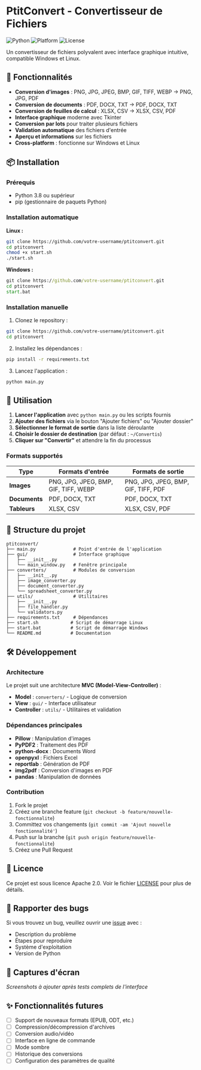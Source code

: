 # PtitConvert - Convertisseur de Fichiers

![Python](https://img.shields.io/badge/python-v3.8+-blue.svg)
![Platform](https://img.shields.io/badge/platform-windows%20%7C%20linux-lightgrey.svg)
![License](https://img.shields.io/badge/license-Apache%202.0-green.svg)

Un convertisseur de fichiers polyvalent avec interface graphique intuitive, compatible Windows et Linux.

## 🚀 Fonctionnalités

- **Conversion d'images** : PNG, JPG, JPEG, BMP, GIF, TIFF, WEBP → PNG, JPG, PDF
- **Conversion de documents** : PDF, DOCX, TXT → PDF, DOCX, TXT  
- **Conversion de feuilles de calcul** : XLSX, CSV → XLSX, CSV, PDF
- **Interface graphique** moderne avec Tkinter
- **Conversion par lots** pour traiter plusieurs fichiers
- **Validation automatique** des fichiers d'entrée
- **Aperçu et informations** sur les fichiers
- **Cross-platform** : fonctionne sur Windows et Linux

## 📦 Installation

### Prérequis
- Python 3.8 ou supérieur
- pip (gestionnaire de paquets Python)

### Installation automatique

**Linux :**
```bash
git clone https://github.com/votre-username/ptitconvert.git
cd ptitconvert
chmod +x start.sh
./start.sh
```

**Windows :**
```cmd
git clone https://github.com/votre-username/ptitconvert.git
cd ptitconvert
start.bat
```

### Installation manuelle

1. Clonez le repository :
```bash
git clone https://github.com/votre-username/ptitconvert.git
cd ptitconvert
```

2. Installez les dépendances :
```bash
pip install -r requirements.txt
```

3. Lancez l'application :
```bash
python main.py
```

## 🎯 Utilisation

1. **Lancer l'application** avec `python main.py` ou les scripts fournis
2. **Ajouter des fichiers** via le bouton "Ajouter fichiers" ou "Ajouter dossier"
3. **Sélectionner le format de sortie** dans la liste déroulante
4. **Choisir le dossier de destination** (par défaut : `~/Convertis`)
5. **Cliquer sur "Convertir"** et attendre la fin du processus

### Formats supportés

| Type | Formats d'entrée | Formats de sortie |
|------|-----------------|-------------------|
| **Images** | PNG, JPG, JPEG, BMP, GIF, TIFF, WEBP | PNG, JPG, JPEG, BMP, GIF, TIFF, PDF |
| **Documents** | PDF, DOCX, TXT | PDF, DOCX, TXT |
| **Tableurs** | XLSX, CSV | XLSX, CSV, PDF |

## 📁 Structure du projet

```
ptitconvert/
├── main.py              # Point d'entrée de l'application
├── gui/                 # Interface graphique
│   ├── __init__.py
│   └── main_window.py   # Fenêtre principale
├── converters/          # Modules de conversion
│   ├── __init__.py
│   ├── image_converter.py
│   ├── document_converter.py
│   └── spreadsheet_converter.py
├── utils/               # Utilitaires
│   ├── __init__.py
│   ├── file_handler.py
│   └── validators.py
├── requirements.txt     # Dépendances
├── start.sh            # Script de démarrage Linux
├── start.bat           # Script de démarrage Windows
└── README.md           # Documentation
```

## 🛠️ Développement

### Architecture

Le projet suit une architecture **MVC (Model-View-Controller)** :
- **Model** : `converters/` - Logique de conversion
- **View** : `gui/` - Interface utilisateur
- **Controller** : `utils/` - Utilitaires et validation

### Dépendances principales

- **Pillow** : Manipulation d'images
- **PyPDF2** : Traitement des PDF
- **python-docx** : Documents Word
- **openpyxl** : Fichiers Excel
- **reportlab** : Génération de PDF
- **img2pdf** : Conversion d'images en PDF
- **pandas** : Manipulation de données

### Contribution

1. Fork le projet
2. Créez une branche feature (`git checkout -b feature/nouvelle-fonctionnalite`)
3. Committez vos changements (`git commit -am 'Ajout nouvelle fonctionnalité'`)
4. Push sur la branche (`git push origin feature/nouvelle-fonctionnalite`)
5. Créez une Pull Request

## 📝 Licence

Ce projet est sous licence Apache 2.0. Voir le fichier [LICENSE](LICENSE) pour plus de détails.

## 🐛 Rapporter des bugs

Si vous trouvez un bug, veuillez ouvrir une [issue](https://github.com/votre-username/ptitconvert/issues) avec :
- Description du problème
- Étapes pour reproduire
- Système d'exploitation
- Version de Python

## 🎨 Captures d'écran

_Screenshots à ajouter après tests complets de l'interface_

## ✨ Fonctionnalités futures

- [ ] Support de nouveaux formats (EPUB, ODT, etc.)
- [ ] Compression/décompression d'archives
- [ ] Conversion audio/vidéo
- [ ] Interface en ligne de commande
- [ ] Mode sombre
- [ ] Historique des conversions
- [ ] Configuration des paramètres de qualité
